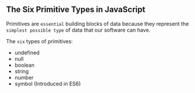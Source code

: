 ## The Six Primitive Types in JavaScript
Primitives are `essential` building blocks of data because they represent the `simplest possible type` of data that our software can have.

The `six` types of primitives:
* undefined
* null
* boolean
* string
* number
* symbol (Introduced in ES6)





